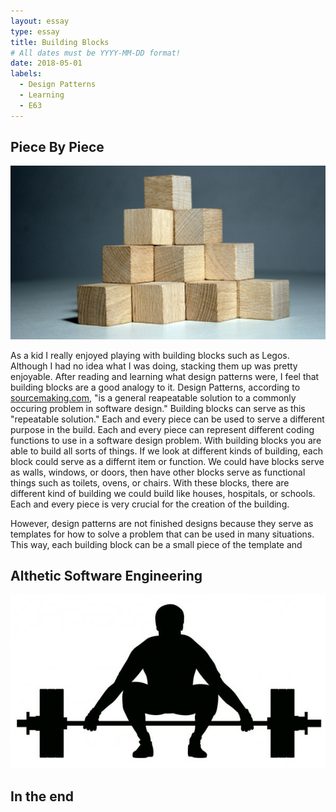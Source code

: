 ```yaml
---
layout: essay
type: essay
title: Building Blocks
# All dates must be YYYY-MM-DD format!
date: 2018-05-01
labels:
  - Design Patterns
  - Learning
  - E63
---
```


## Piece By Piece

<img class="ui small left circular floated image" src="../images/building-blocks.jpg">

As a kid I really enjoyed playing with building blocks such as Legos. Although I had no idea what I was doing, stacking them up was pretty enjoyable. After reading and learning what design patterns were, I feel that building blocks are a good analogy to it. Design Patterns, according to [sourcemaking.com](https://sourcemaking.com/design_patterns), "is a general reapeatable solution to a commonly occuring problem in software design." Building blocks can serve as this "repeatable solution." Each and every piece can be used to serve a different purpose in the build. Each and every piece can represent different coding functions to use in a software design problem. With building blocks you are able to build all sorts of things. If we look at different kinds of building, each block could serve as a differnt item or function. We could have blocks serve as walls, windows, or doors, then have other blocks serve as functional things such as toilets, ovens, or chairs. With these blocks, there are different kind of building we could build like houses, hospitals, or schools. Each and every piece is very crucial for the creation of the building. 

However, design patterns are not finished designs because they serve as templates for how to solve a problem that can be used in many situations. This way, each building block can be a small piece of the template and 


## Althetic Software Engineering

<img class="ui small right circular floated image" src="../images/olympicweightlifting.jpg">


## In the end

